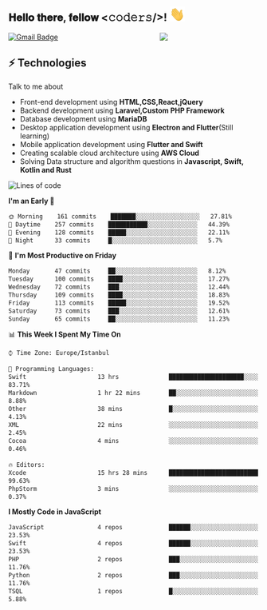 <h2> 𝐇𝐞𝐥𝐥𝐨 𝐭𝐡𝐞𝐫𝐞, 𝐟𝐞𝐥𝐥𝐨𝐰 <𝚌𝚘𝚍𝚎𝚛𝚜/>! <img src="https://raw.githubusercontent.com/ABSphreak/ABSphreak/master/gifs/Hi.gif" width="30px"></h2>

<img align='right' src='https://user-images.githubusercontent.com/5713670/87202985-820dcb80-c2b6-11ea-9f56-7ec461c497c3.gif' width='200"'>

[![Gmail Badge](https://img.shields.io/badge/-osein.wtr@gmail.com-c14438?style=flat-square&logo=Gmail&logoColor=white&link=mailto:osein.wtr@gmail.com)](mailto:osein.wtr@gmail.com)


## ⚡ Technologies
Talk to me about
- Front-end development using **HTML,CSS,React,jQuery**
- Backend development using **Laravel,Custom PHP Framework**
- Database development using **MariaDB**
- Desktop application development using **Electron and Flutter**(Still learning)
- Mobile application development using **Flutter and Swift**
- Creating scalable cloud architecture using **AWS Cloud**
- Solving Data structure and algorithm questions in **Javascript, Swift, Kotlin and Rust**

<!--## Hello World!! 🤔
- 💬 Ask me about anything an everything.
- 📫 Read my blogs: [Harsh Blog](https://harshblog.xyz)
- 🎯 Portfolio site: [Portfolio](https://harshkumarkhatri.github.io/Portfolio-Site/index.html)
- 🔔 Subscribe:- [Harsh Kumar Khatri](https://www.youtube.com/channel/UCKNtMU9M559bmXxKoT6YeJw)
- ⚡ Fun fact: Internet users blink less than usual.-->

<!--START_SECTION:waka-->
![Lines of code](https://img.shields.io/badge/From%20Hello%20World%20I%27ve%20Written-26.0%20million%20lines%20of%20code-blue)

**I'm an Early 🐤** 

```text
🌞 Morning    161 commits    ███████░░░░░░░░░░░░░░░░░░   27.81% 
🌆 Daytime    257 commits    ███████████░░░░░░░░░░░░░░   44.39% 
🌃 Evening    128 commits    █████░░░░░░░░░░░░░░░░░░░░   22.11% 
🌙 Night      33 commits     █░░░░░░░░░░░░░░░░░░░░░░░░   5.7%

```
📅 **I'm Most Productive on Friday** 

```text
Monday       47 commits     ██░░░░░░░░░░░░░░░░░░░░░░░   8.12% 
Tuesday      100 commits    ████░░░░░░░░░░░░░░░░░░░░░   17.27% 
Wednesday    72 commits     ███░░░░░░░░░░░░░░░░░░░░░░   12.44% 
Thursday     109 commits    ████░░░░░░░░░░░░░░░░░░░░░   18.83% 
Friday       113 commits    █████░░░░░░░░░░░░░░░░░░░░   19.52% 
Saturday     73 commits     ███░░░░░░░░░░░░░░░░░░░░░░   12.61% 
Sunday       65 commits     ██░░░░░░░░░░░░░░░░░░░░░░░   11.23%

```


📊 **This Week I Spent My Time On** 

```text
⌚︎ Time Zone: Europe/Istanbul

💬 Programming Languages: 
Swift                    13 hrs              █████████████████████░░░░   83.71% 
Markdown                 1 hr 22 mins        ██░░░░░░░░░░░░░░░░░░░░░░░   8.88% 
Other                    38 mins             █░░░░░░░░░░░░░░░░░░░░░░░░   4.13% 
XML                      22 mins             ░░░░░░░░░░░░░░░░░░░░░░░░░   2.45% 
Cocoa                    4 mins              ░░░░░░░░░░░░░░░░░░░░░░░░░   0.46%

🔥 Editors: 
Xcode                    15 hrs 28 mins      █████████████████████████   99.63% 
PhpStorm                 3 mins              ░░░░░░░░░░░░░░░░░░░░░░░░░   0.37%

```

**I Mostly Code in JavaScript** 

```text
JavaScript               4 repos             ██████░░░░░░░░░░░░░░░░░░░   23.53% 
Swift                    4 repos             ██████░░░░░░░░░░░░░░░░░░░   23.53% 
PHP                      2 repos             ███░░░░░░░░░░░░░░░░░░░░░░   11.76% 
Python                   2 repos             ███░░░░░░░░░░░░░░░░░░░░░░   11.76% 
TSQL                     1 repos             █░░░░░░░░░░░░░░░░░░░░░░░░   5.88%

```



<!--END_SECTION:waka-->
